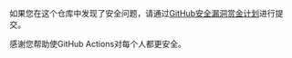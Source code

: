 如果您在这个仓库中发现了安全问题，请通过[GitHub安全漏洞赏金计划](https://hackerone.com/github)进行提交。

感谢您帮助使GitHub Actions对每个人都更安全。